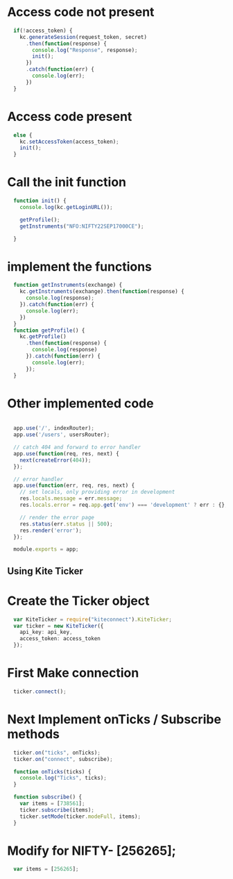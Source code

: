 # Access code not present
   
```typescript
  if(!access_token) {
    kc.generateSession(request_token, secret)
      .then(function(response) {
        console.log("Response", response);
        init();
      })
      .catch(function(err) {
        console.log(err);
      })
  }
```

# Access code present

```typescript
  else {
    kc.setAccessToken(access_token);
    init();
  }
```

# Call the init function

```typescript
  function init() {
    console.log(kc.getLoginURL());

    getProfile();
    getInstruments("NFO:NIFTY22SEP17000CE");

  }
```

# implement the functions

```typescript
  function getInstruments(exchange) {
    kc.getInstruments(exchange).then(function(response) {
      console.log(response);
    }).catch(function(err) {
      console.log(err);
    })
  }
  function getProfile() {
    kc.getProfile()
      .then(function(response) {
        console.log(response)
      }).catch(function(err) {
        console.log(err);
      });
  }
```
 # Other implemented code

```typescript
   
  app.use('/', indexRouter);
  app.use('/users', usersRouter);

  // catch 404 and forward to error handler
  app.use(function(req, res, next) {
    next(createError(404));
  });

  // error handler
  app.use(function(err, req, res, next) {
    // set locals, only providing error in development
    res.locals.message = err.message;
    res.locals.error = req.app.get('env') === 'development' ? err : {};

    // render the error page
    res.status(err.status || 500);
    res.render('error');
  });

  module.exports = app;

```

## Using Kite Ticker
# Create the Ticker object
```typescript
  var KiteTicker = require("kiteconnect").KiteTicker;
  var ticker = new KiteTicker({
    api_key: api_key,
    access_token: access_token
  });
```

# First Make connection

```typescript
  ticker.connect();
```

# Next Implement onTicks / Subscribe methods

```typescript
  ticker.on("ticks", onTicks);
  ticker.on("connect", subscribe);

  function onTicks(ticks) {
    console.log("Ticks", ticks);
  }

  function subscribe() {
    var items = [738561];
    ticker.subscribe(items);
    ticker.setMode(ticker.modeFull, items);
  }
```

# Modify for NIFTY- [256265];

```typescript
  var items = [256265];
```